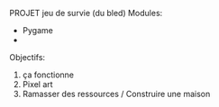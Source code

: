 ﻿PROJET
jeu de survie (du bled)
Modules:
- Pygame
-
Objectifs:
1) ça fonctionne
2) Pixel art
3) Ramasser des ressources / Construire une maison
